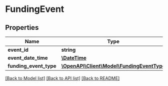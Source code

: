 # FundingEvent

## Properties
Name | Type | Description | Notes
------------ | ------------- | ------------- | -------------
**event_id** | **string** |  | [optional] 
**event_date_time** | [**\DateTime**](\DateTime.md) |  | [optional] 
**funding_event_type** | [**\OpenAPI\Client\Model\FundingEventType**](FundingEventType.md) |  | [optional] 

[[Back to Model list]](../README.md#documentation-for-models) [[Back to API list]](../README.md#documentation-for-api-endpoints) [[Back to README]](../README.md)


